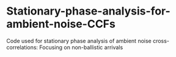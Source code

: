 # Stationary-phase-analysis-for-ambient-noise-CCFs
Code used for stationary phase analysis of ambient noise cross-correlations: Focusing on non-ballistic arrivals
